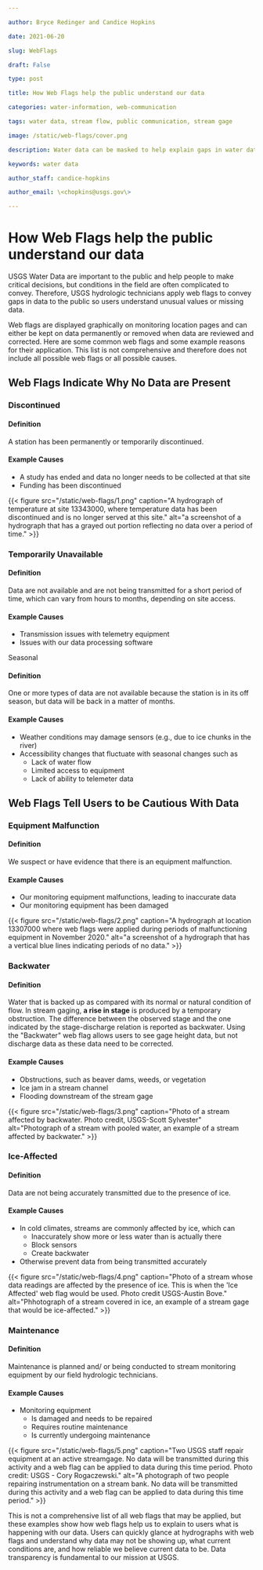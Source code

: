 ```yaml
---

author: Bryce Redinger and Candice Hopkins

date: 2021-06-20

slug: WebFlags

draft: False

type: post

title: How Web Flags help the public understand our data

categories: water-information, web-communication

tags: water data, stream flow, public communication, stream gage

image: /static/web-flags/cover.png

description: Water data can be masked to help explain gaps in water data availability. 

keywords: water data

author_staff: candice-hopkins

author_email: \<chopkins@usgs.gov\>

---
```




# How Web Flags help the public understand our data

USGS Water Data are important to the public and help people to make
critical decisions, but conditions in the field are often complicated to
convey. Therefore, USGS hydrologic technicians apply web flags to convey
gaps in data to the public so users understand unusual values or missing
data.

Web flags are displayed graphically on monitoring location pages and can
either be kept on data permanently or removed when data are reviewed and
corrected. Here are some common web flags and some example reasons for
their application. This list is not comprehensive and therefore does not
include all possible web flags or all possible causes.

##  Web Flags Indicate Why No Data are Present

### Discontinued

#### Definition

A station has been permanently or temporarily discontinued.

#### Example Causes

* A study has ended and data no longer needs to be collected at that site
* Funding has been discontinued

<div class="grid-row">
{{< figure src="/static/web-flags/1.png" caption="A hydrograph of temperature at site 13343000, where temperature data has been discontinued and is no longer served at this site." alt="a screenshot of a hydrograph that has a grayed out portion reflecting no data over a period of time." >}}
</div>

### Temporarily Unavailable

#### Definition

Data are not available and are not being transmitted for a short period
of time, which can vary from hours to months, depending on site access.

#### Example Causes

* Transmission issues with telemetry equipment
* Issues with our data processing software

Seasonal

#### Definition

One or more types of data are not available because the station is in
its off season, but data will be back in a matter of months.

#### Example Causes

* Weather conditions may damage sensors (e.g., due to ice chunks in the river)
* Accessibility changes that fluctuate with seasonal changes such as
  * Lack of water flow
  * Limited access to equipment
  * Lack of ability to telemeter data

## Web Flags Tell Users to be Cautious With Data 

### Equipment Malfunction

#### Definition

We suspect or have evidence that there is an equipment malfunction.

#### Example Causes

* Our monitoring equipment malfunctions, leading to inaccurate data
* Our monitoring equipment has been damaged

<div class="grid-row">
{{< figure src="/static/web-flags/2.png" caption="A hydrograph at location 13307000 where web flags were applied during periods of malfunctioning equipment in November 2020." alt="a screenshot of a hydrograph that has a vertical blue lines indicating periods of no data." >}}
</div>

### Backwater

#### Definition

Water that is backed up as compared with its normal or natural condition
of flow. In stream gaging, **a rise in stage** is produced by a
temporary obstruction. The difference between the observed stage and the
one indicated by the stage-discharge relation is reported as backwater.
Using the "Backwater" web flag allows users to see gage height data, but
not discharge data as these data need to be corrected.

#### Example Causes

* Obstructions, such as beaver dams, weeds, or vegetation
* Ice jam in a stream channel
* Flooding downstream of the stream gage

<div class="grid-row">
{{< figure src="/static/web-flags/3.png" caption="Photo of a stream affected by backwater. Photo credit, USGS-Scott Sylvester" alt="Photograph of a stream with pooled water, an example of a stream affected by backwater." >}}
</div>

### Ice-Affected

#### Definition

Data are not being accurately transmitted due to the presence of ice.

#### Example Causes

* In cold climates, streams are commonly affected by ice, which can
  * Inaccurately show more or less water than is actually there
  * Block sensors
  * Create backwater
* Otherwise prevent data from being transmitted accurately

<div class="grid-row">
{{< figure src="/static/web-flags/4.png" caption="Photo of a stream whose data readings are affected by the presence of ice. This is when the 'Ice Affected' web flag would be used. Photo credit USGS-Austin Bove." alt="Phhotograph of a stream covered in ice, an example of a stream gage that would be ice-affected." >}}
</div>

### Maintenance

#### Definition

Maintenance is planned and/ or being conducted to stream monitoring
equipment by our field hydrologic technicians. 

#### Example Causes

* Monitoring equipment
  * Is damaged and needs to be repaired
  * Requires routine maintenance
  * Is currently undergoing maintenance


<div class="grid-row">
{{< figure src="/static/web-flags/5.png" caption="Two USGS staff repair equipment at an active streamgage. No data will be transmitted during this activity and a web flag can be applied to data during this time period. Photo credit: USGS - Cory Rogaczewski." alt="A photograph of two people repairing instrumentation on a stream bank. No data will be transmitted during this activity and a web flag can be applied to data during this time period." >}}
</div>

This is not a comprehensive list of all web flags that may be applied,
but these examples show how web flags help us to explain to users what
is happening with our data. Users can quickly glance at hydrographs with
web flags and understand why data may not be showing up, what current
conditions are, and how reliable we believe current data to be. Data
transparency is fundamental to our mission at USGS.

